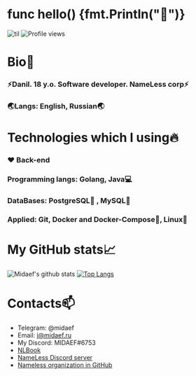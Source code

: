 # func hello() {fmt.Println("👋")} 
![til](https://mir-s3-cdn-cf.behance.net/project_modules/1400/515cb348002457.588b5a1dc87f4.gif)
![Profile views](https://gpvc.arturio.dev/midaef)

# Bio💬
### ⚡Danil. 18 y.o. Software developer. NameLess corp⚡
### 🌏Langs: English, Russian🌏

# Technologies which I using🔥 
### ❤️ Back-end
### Programming langs: Golang, Java💻
### DataBases: PostgreSQL🐘 , MySQL🐬 
### Applied: Git, Docker and Docker-Compose🐳, Linux🐧 

# My GitHub stats📈
![Midaef's github stats](https://github-readme-stats.vercel.app/api?username=midaef&show_icons=true&theme=default&include_all_commits=true&count_private=true&hide_title=true)  [![Top Langs](https://github-readme-stats.vercel.app/api/top-langs/?username=midaef&layout=compact)](https://github.com/midaef/github-readme-stats)

# Contacts📫
* Telegram: @midaef
* Email: i@midaef.ru
* My Discord: MIDAEF#6753
* [NLBook](http://nlbook.net)
* [NameLess Discord server](https://discord.gg/tfanwYd)
* [Nameless organization in GitHub](https://github.com/NameLessCorporation)
